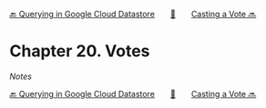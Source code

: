 [🔙 Querying in Google Cloud Datastore][previous-chapter]&nbsp;&nbsp;&nbsp;&nbsp;&nbsp;&nbsp;&nbsp;[🏡][readme]&nbsp;&nbsp;&nbsp;&nbsp;&nbsp;&nbsp;&nbsp;[Casting a Vote 🔜][upcoming-chapter]

# Chapter 20. Votes

_Notes_

[🔙 Querying in Google Cloud Datastore][previous-chapter]&nbsp;&nbsp;&nbsp;&nbsp;&nbsp;&nbsp;&nbsp;[🏡][readme]&nbsp;&nbsp;&nbsp;&nbsp;&nbsp;&nbsp;&nbsp;[Casting a Vote 🔜][upcoming-chapter]

[readme]: README.md
[previous-chapter]: ch19-querying-in-google-cloud-datastore.md
[upcoming-chapter]: ch21-casting-a-vote.md